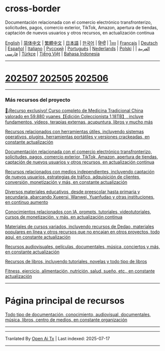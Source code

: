# cross-border
Documentación relacionada con el comercio electrónico transfronterizo, solicitudes, pagos, comercio exterior, TikTok, Amazon, apertura de tiendas, captación de nuevos usuarios y otros recursos, en actualización continua

[English](https://openaitx.github.io/view.html?user=mswnlz&project=cross-border&lang=en) | [简体中文](https://openaitx.github.io/view.html?user=mswnlz&project=cross-border&lang=zh-CN) | [繁體中文](https://openaitx.github.io/view.html?user=mswnlz&project=cross-border&lang=zh-TW) | [日本語](https://openaitx.github.io/view.html?user=mswnlz&project=cross-border&lang=ja) | [한국어](https://openaitx.github.io/view.html?user=mswnlz&project=cross-border&lang=ko) | [हिन्दी](https://openaitx.github.io/view.html?user=mswnlz&project=cross-border&lang=hi) | [ไทย](https://openaitx.github.io/view.html?user=mswnlz&project=cross-border&lang=th) | [Français](https://openaitx.github.io/view.html?user=mswnlz&project=cross-border&lang=fr) | [Deutsch](https://openaitx.github.io/view.html?user=mswnlz&project=cross-border&lang=de) | [Español](https://openaitx.github.io/view.html?user=mswnlz&project=cross-border&lang=es) | [Italiano](https://openaitx.github.io/view.html?user=mswnlz&project=cross-border&lang=it) | [Русский](https://openaitx.github.io/view.html?user=mswnlz&project=cross-border&lang=ru) | [Português](https://openaitx.github.io/view.html?user=mswnlz&project=cross-border&lang=pt) | [Nederlands](https://openaitx.github.io/view.html?user=mswnlz&project=cross-border&lang=nl) | [Polski](https://openaitx.github.io/view.html?user=mswnlz&project=cross-border&lang=pl) | [العربية](https://openaitx.github.io/view.html?user=mswnlz&project=cross-border&lang=ar) | [فارسی](https://openaitx.github.io/view.html?user=mswnlz&project=cross-border&lang=fa) | [Türkçe](https://openaitx.github.io/view.html?user=mswnlz&project=cross-border&lang=tr) | [Tiếng Việt](https://openaitx.github.io/view.html?user=mswnlz&project=cross-border&lang=vi) | [Bahasa Indonesia](https://openaitx.github.io/view.html?user=mswnlz&project=cross-border&lang=id)

------------
# [202507](https://raw.githubusercontent.com/mswnlz/cross-border/main/202507.md) [202505](https://raw.githubusercontent.com/mswnlz/cross-border/main/202505.md) [202506](https://raw.githubusercontent.com/mswnlz/cross-border/main/202506.md)



---------------
### Más recursos del proyecto

[🎁¡Recurso exclusivo! Curso completo de Medicina Tradicional China valorado en 59.880 yuanes【Edición Coleccionista 1,18TB】, incluye fundamentos, vídeos, terapias externas, acupuntura, libros y mucho más](https://github.com/mswnlz/chinese-traditional)

[Recursos relacionados con herramientas útiles, incluyendo sistemas operativos, plugins, herramientas portátiles y versiones crackeadas, en constante actualización](https://github.com/mswnlz/tools)


[Documentación relacionada con el comercio electrónico transfronterizo, solicitudes, pagos, comercio exterior, TikTok, Amazon, apertura de tiendas, captación de nuevos usuarios y otros recursos, en actualización continua](https://github.com/mswnlz/cross-border)

[Recursos relacionados con medios independientes, incluyendo captación de nuevos usuarios, estrategias de tráfico, adquisición de clientes, conversión, monetización y más, en constante actualización](https://github.com/mswnlz/self-media)

[ Diversos materiales educativos, desde preescolar hasta primaria y secundaria, abarcando Xueersi, Wanwei, Yuanfudao y otras instituciones, en continuo aumento](https://github.com/mswnlz/edu-knowlege)

[Conocimientos relacionados con IA, prompts, tutoriales, videotutoriales, cursos de monetización, y más, en actualización continua](https://github.com/mswnlz/AIknowledge)

[Materiales de cursos variados, incluyendo recursos de Dedao, materiales populares en línea y otros recursos que no encajan en otros proyectos, todo aquí, en constante actualización](https://github.com/mswnlz/curriculum)

[Recursos audiovisuales, películas, documentales, música, conciertos y más, en constante actualización](https://github.com/mswnlz/movies)

[Recursos de libros, incluyendo tutoriales, novelas y todo tipo de libros](https://github.com/mswnlz/book)

[Fitness, ejercicio, alimentación, nutrición, salud, sueño, etc., en constante actualización](https://github.com/mswnlz/healthy)



---------------

# Página principal de recursos
[Todo tipo de documentación, conocimiento, audiovisual, documentales, música, libros, centro de medios, en constante organización](https://github.com/mswnlz)

---------------


---

Tranlated By [Open Ai Tx](https://github.com/OpenAiTx/OpenAiTx) | Last indexed: 2025-07-17

---
